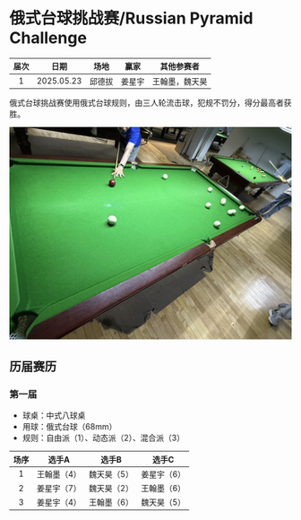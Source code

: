 # 俄式台球挑战赛/Russian Pyramid Challenge

| 届次 | 日期       | 场地    | 赢家   | 其他参赛者    |
| :--: | :--------: | :----: | :---: | :-----------: |
| 1    | 2025.05.23 | 邱德拔 | 姜星宇 | 王翰墨，魏天昊 |

俄式台球挑战赛使用俄式台球规则，由三人轮流击球，犯规不罚分，得分最高者获胜。

![](./img/russian_pyramid_challenge.jpg)

## 历届赛历

### 第一届

- 球桌：中式八球桌
- 用球：俄式台球（68mm）
- 规则：自由派（1）、动态派（2）、混合派（3）

| 场序 | 选手A        | 选手B       | 选手C        |
| :--: | :---------: | :---------: | :---------: |
| 1    | 王翰墨（4）  | 魏天昊（5）  | 姜星宇（6）  |
| 2    | 姜星宇（7）  | 魏天昊（2）  | 王翰墨（6）  |
| 3    | 姜星宇（4）  | 王翰墨（6）  | 魏天昊（5）  |
